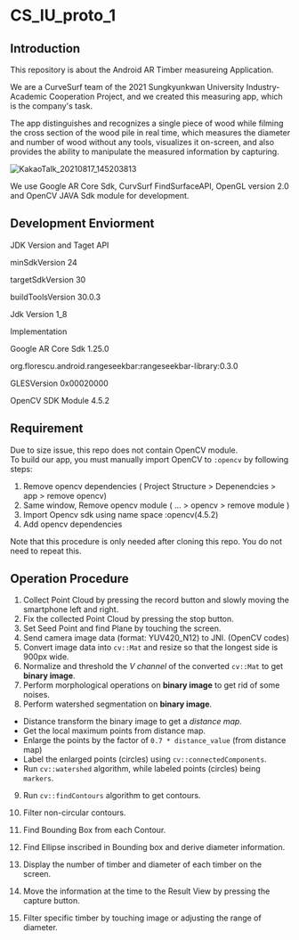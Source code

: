 # CS_IU_proto_1

Introduction
---------------
This repository is about the Android AR Timber measureing Application.

We are a CurveSurf team of the 2021 Sungkyunkwan University Industry-Academic Cooperation Project, and we created this measuring app, which is the company's task.

The app distinguishes and recognizes a single piece of wood while filming the cross section of the wood pile in real time, which measures the diameter and number of wood without any tools, visualizes it on-screen, and also provides the ability to manipulate the measured information by capturing.

![KakaoTalk_20210817_145203813](https://user-images.githubusercontent.com/79516073/129670965-dba2114e-c074-4b3e-ade1-78a62c4bc46e.png)

We use Google AR Core Sdk, CurvSurf FindSurfaceAPI, OpenGL version 2.0 and OpenCV JAVA Sdk module for development. 

Development Enviorment
-------------------
JDK Version and Taget API

minSdkVersion 24

targetSdkVersion 30

buildToolsVersion 30.0.3

Jdk Version 1_8

Implementation

Google AR Core Sdk 1.25.0

org.florescu.android.rangeseekbar:rangeseekbar-library:0.3.0

GLESVersion 0x00020000

OpenCV SDK Module 4.5.2

Requirement
-------------------
Due to size issue, this repo does not contain OpenCV module.  
To build our app, you must manually import OpenCV to `:opencv` by following steps:
1. Remove opencv dependencies ( Project Structure > Depenendcies > app > remove opencv)
2. Same window, Remove opencv module ( ... > opencv > remove module )
3. Import Opencv sdk using name space :opencv(4.5.2)
4. Add opencv dependencies

Note that this procedure is only needed after cloning this repo. You do not need to repeat this.

Operation Procedure
-------------------
1. Collect Point Cloud by pressing the record button and slowly moving the smartphone left and right.
2. Fix the collected Point Cloud by pressing the stop button.
3. Set Seed Point and find Plane by touching the screen.
4. Send camera image data (format: YUV420_N12) to JNI. (OpenCV codes)
5. Convert image data into `cv::Mat` and resize so that the longest side is 900px wide.
6. Normalize and threshold the *V channel* of the converted `cv::Mat` to get **binary image**.
7. Perform morphological operations on **binary image** to get rid of some noises.
8. Perform watershed segmentation on **binary image**.
  - Distance transform the binary image to get a *distance map*.
  - Get the local maximum points from distance map.
  - Enlarge the points by the factor of `0.7 * distance_value` (from distance map)
  - Label the enlarged points (circles) using `cv::connectedComponents`.
  - Run `cv::watershed` algorithm, while labeled points (circles) being `markers`.
9. Run `cv::findContours` algorithm to get contours.
10. Filter non-circular contours.
11. Find Bounding Box from each Contour.
12. Find Ellipse inscribed in Bounding box and derive diameter information.

13. Display the number of timber and diameter of each timber on the screen.
14. Move the information at the time to the Result View by pressing the capture button.
15. Filter specific timber by touching image or adjusting the range of diameter.
